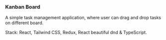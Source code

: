 ### Kanban Board

A simple task management application, where user can drag and drop tasks on different board.

Stack: React, Tailwind CSS, Redux, React beautiful dnd & TypeScript.